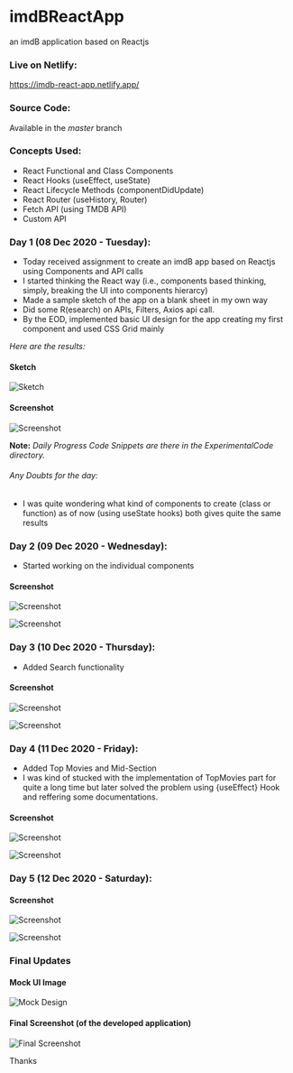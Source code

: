 # imdBReactApp
an imdB application based on Reactjs

### Live on Netlify:

https://imdb-react-app.netlify.app/

### Source Code:

Available in the *master* branch

### Concepts Used:

- React Functional and Class Components
- React Hooks (useEffect, useState)
- React Lifecycle Methods (componentDidUpdate)
- React Router (useHistory, Router)
- Fetch API (using TMDB API)
- Custom API

### Day 1 (08 Dec 2020 - Tuesday):

- Today received assignment to create an imdB app based on Reactjs using Components and API calls
- I started thinking the React way (i.e., components based thinking, simply, breaking the UI into components hierarcy)
- Made a sample sketch of the app on a blank sheet in my own way
- Did some R(esearch) on APIs, Filters, Axios api call.
- By the EOD, implemented basic UI design for the app creating my first component and used CSS Grid mainly

*Here are the results:*

#### Sketch

![Sketch](sketch.jpg)

#### Screenshot

![Screenshot](d1.png)

**Note:** *Daily Progress Code Snippets are there in the ExperimentalCode directory.*

###### Any Doubts for the day:
- I was quite wondering what kind of components to create (class or function) as of now (using useState hooks) both gives quite the same results


### Day 2 (09 Dec 2020 - Wednesday):

- Started working on the individual components

#### Screenshot

![Screenshot](navbar.png)

![Screenshot](searchbar.png)

### Day 3 (10 Dec 2020 - Thursday):

- Added Search functionality

#### Screenshot

![Screenshot](d3a.png)

![Screenshot](d3b.png)

### Day 4 (11 Dec 2020 - Friday):

- Added Top Movies and Mid-Section
- I was kind of stucked with the implementation of TopMovies part for quite a long time but later solved the problem using {useEffect} Hook and reffering some documentations.

#### Screenshot

![Screenshot](d4a.png)

![Screenshot](d4b.png)

### Day 5 (12 Dec 2020 - Saturday):

#### Screenshot

![Screenshot](tweetcard.png)

![Screenshot](accordian.png)


### Final Updates

#### Mock UI Image

![Mock Design](design.jpg)

#### Final Screenshot (of the developed application)

![Final Screenshot](screenshot.png)

Thanks

